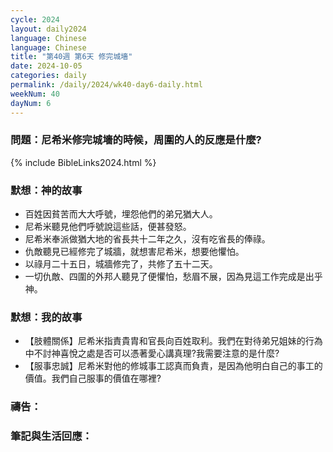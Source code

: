 ```yaml
---
cycle: 2024
layout: daily2024
language: Chinese
language: Chinese
title: "第40週 第6天 修完城墻"
date: 2024-10-05
categories: daily
permalink: /daily/2024/wk40-day6-daily.html
weekNum: 40
dayNum: 6
---
```


### 問題：尼希米修完城墻的時候，周圍的人的反應是什麼?
 
{% include BibleLinks2024.html %}

### 默想：神的故事
+ 百姓因貧苦而大大呼號，埋怨他們的弟兄猶大人。
+ 尼希米聽見他們呼號說這些話，便甚發怒。
+ 尼希米奉派做猶大地的省長共十二年之久，沒有吃省長的俸祿。
+ 仇敵聽見已經修完了城牆，就想害尼希米，想要他懼怕。
+ 以祿月二十五日，城牆修完了，共修了五十二天。
+ 一切仇敵、四圍的外邦人聽見了便懼怕，愁眉不展，因為見這工作完成是出乎神。

### 默想：我的故事
+ 【肢體關係】尼希米指責貴胄和官長向百姓取利。我們在對待弟兄姐妹的行為中不討神喜悅之處是否可以憑著愛心講真理?我需要注意的是什麼?
+ 【服事忠誠】尼希米對他的修城事工認真而負責，是因為他明白自己的事工的價值。我們自己服事的價值在哪裡?

### 禱告：

### 筆記與生活回應：
